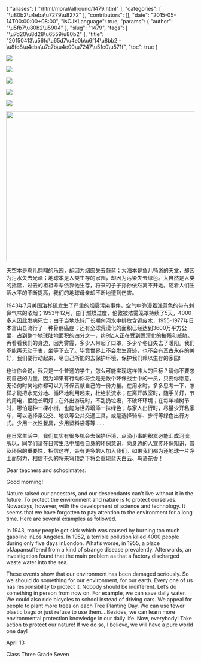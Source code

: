 {
    "aliases": [
        "/html/moral/allround/1479.html"
    ],
    "categories": [
        "\u80b2\u4eba\u7279\u8272"
    ],
    "contributors": [],
    "date": "2015-05-14T00:00:00+08:00",
    "isCJKLanguage": true,
    "params": {
        "author": "\u5fb7\u80b2\u5904"
    },
    "slug": "1479",
    "tags": [
        "\u7d20\u8d28\u6559\u80b2"
    ],
    "title": "20150413\u56fd\u65d7\u4e0b\u6f14\u8bb2 - \u8fd8\u4eba\u7c7b\u4e00\u7247\u51c0\u571f",
    "toc": true
}


<img
    src="http://www.tfls.cn/images/150514/6-15051410313E57.JPG"
    style="display:block;margin-left:auto;margin-right:auto;"
    decoding="async"
    fetchpriority="auto"
    loading="lazy"
/>




  






<img
    src="http://www.tfls.cn/images/150514/6-15051410313CJ.JPG"
    style="display:block;margin-left:auto;margin-right:auto;"
    decoding="async"
    fetchpriority="auto"
    loading="lazy"
/>




  






<img
    src="http://www.tfls.cn/images/150514/6-150514103136346.JPG"
    style="display:block;margin-left:auto;margin-right:auto;"
    decoding="async"
    fetchpriority="auto"
    loading="lazy"
/>




  






<img
    src="http://www.tfls.cn/images/150514/6-15051410313CR.JPG"
    style="display:block;margin-left:auto;margin-right:auto;"
    decoding="async"
    fetchpriority="auto"
    loading="lazy"
/>




  






<img
    src="http://www.tfls.cn/images/150514/6-15051410313O40.JPG"
    style="display:block;margin-left:auto;margin-right:auto;"
    decoding="async"
    fetchpriority="auto"
    loading="lazy"
/>




  






<img
    src="https://cdn.tfls.online/mirror/full/4e6a2bd7b99f6842d9c849cb9c9aac0df7a54b8b.jpg"
    style="display:block;margin-left:auto;margin-right:auto;"
    decoding="async"
    fetchpriority="auto"
    loading="lazy"
    height="400"
    width="600"
/>




  





天空本是鸟儿翱翔的乐园，却因为烟囱失去蔚蓝；大海本是鱼儿畅游的天堂，却因为污水失去光泽；地球本是人类生存的家园，却因为污染失去绿色。大自然是人类的摇篮，过去的祖祖辈辈依靠他生存，将来的子子孙孙依然离不开她。随着人们生活水平的不断提高，我们的地球母亲却不断地遭到伤害。




1943年7月美国洛杉矶发生了严重的烟雾污染事件，空气中弥漫着浅蓝色的带有刺鼻气味的浓烟；1953年12月，由于燃煤过度，伦敦被浓雾笼罩持续了5天，4000多人因此发病死亡；由于当地炼锌厂长期向河水中排放含镉废水，1955-1977年日本富山县流行了一种骨骼癌症；还有全球荒漠化的面积已经达到3600万平方公里，占到整个地球陆地面积的四分之一，约9亿人正在受到荒漠化的摧残和威胁。再看看我们的身边，因为雾霾，多少人带起了口罩，多少个冬日失去了暖阳。我们不能再无动于衷，坐等下去了。毕竟世界上不会发生奇迹，也不会有亘古永存的美好，我们要行动起来，尽自己所能的去保护环境，保护我们赖以生存的家园!




也许你会说，我只是一个普通的学生，怎么可能实现这样伟大的目标？请你不要忽视自己的力量，因为如果有行动你将会是无数个环保战士中的一员，只要你愿意，无论何时何地你都可以为环保贡献自己的一份力量。在用水时，多多思考一下，怎样才能把水充分地、循环地利用起来，杜绝长流水；在离开教室时，随手关灯，节约用电，拒绝长明灯；在外出游玩时，不乱扔垃圾，不破坏环境；在每年植树节时，哪怕是种一棵小树，也能为世界增添一抹绿色；与家人出行时，尽量少开私家车，可以选择乘公交、地铁等公共交通工具，或是选择骑车、步行等绿色出行方式。少用一次性餐具，少用塑料袋等等……




在日常生活中，我们其实有很多机会去保护环境，点滴小事的积累必能汇成河流。所以，同学们请在日常生活中加强自身的环保意识，向身边的人宣传环保知识，普及环保的重要性，相信这样，会有更多的人加入我们。如果我们都为还地球一片净土而努力，相信不久的将来穹顶之下将会重现蓝天白云、鸟语花香！




  






 




Dear teachers and schoolmates:




Good morning!




Nature raised our ancestors, and our descendants can’t live without it
in the future. To protect the environment and nature is to protect ourselves. Nowadays,
however, with the development of science and technology. It seems that we have
forgotten to pay attention to the environment for a long time. Here are several
examples as followed.




In 1943, many people got sick which was caused by burning
too much gasoline inLos Angeles.
In 1952, a terrible pollution killed 4000 people during only five days inLondon. What’s worse, in 1955, a place ofJapansuffered from a kind of strange disease prevalently. Afterwards, an investigation found that the main problem as that a
factory discharged waste water into the sea.




These events show that our environment has been
damaged seriously. So we should do something for our environment, for our earth.
Every one of us has responsibility to protect it. Nobody should be indifferent.
Let’s do something in person from now on. For example, we can save daily water.
We could also ride bicycles to school instead of driving cars. We appeal for
people to plant more trees on each Tree Planting Day. We can use fewer plastic
bags or just refuse to use them….Besides, we can learn more environmental
protection knowledge in our daily life. Now, everybody! Take action to protect
our nature! If we do so, I believe, we will have a pure world one day!




April 13




Class Three Grade Seven



  


  









